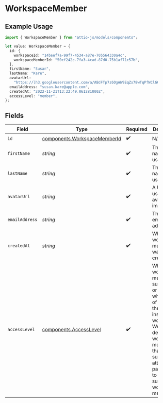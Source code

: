 # WorkspaceMember

## Example Usage

```typescript
import { WorkspaceMember } from "attio-js/models/components";

let value: WorkspaceMember = {
  id: {
    workspaceId: "14beef7a-99f7-4534-a87e-70b564330a4c",
    workspaceMemberId: "50cf242c-7fa3-4cad-87d0-75b1af71c57b",
  },
  firstName: "Susan",
  lastName: "Kare",
  avatarUrl:
    "https://lh3.googleusercontent.com/a/ABdFTp7z6OgAW9EqZx78wTqPfWClGCJCZXFjQfBG7rd9=s96-c",
  emailAddress: "susan.kare@apple.com",
  createdAt: "2022-11-21T13:22:49.061281000Z",
  accessLevel: "member",
};
```

## Fields

| Field                                                                                                                                                                                                                                | Type                                                                                                                                                                                                                                 | Required                                                                                                                                                                                                                             | Description                                                                                                                                                                                                                          | Example                                                                                                                                                                                                                              |
| ------------------------------------------------------------------------------------------------------------------------------------------------------------------------------------------------------------------------------------ | ------------------------------------------------------------------------------------------------------------------------------------------------------------------------------------------------------------------------------------ | ------------------------------------------------------------------------------------------------------------------------------------------------------------------------------------------------------------------------------------ | ------------------------------------------------------------------------------------------------------------------------------------------------------------------------------------------------------------------------------------ | ------------------------------------------------------------------------------------------------------------------------------------------------------------------------------------------------------------------------------------ |
| `id`                                                                                                                                                                                                                                 | [components.WorkspaceMemberId](../../models/components/workspacememberid.md)                                                                                                                                                         | :heavy_check_mark:                                                                                                                                                                                                                   | N/A                                                                                                                                                                                                                                  |                                                                                                                                                                                                                                      |
| `firstName`                                                                                                                                                                                                                          | *string*                                                                                                                                                                                                                             | :heavy_check_mark:                                                                                                                                                                                                                   | The first name of the user.                                                                                                                                                                                                          | Susan                                                                                                                                                                                                                                |
| `lastName`                                                                                                                                                                                                                           | *string*                                                                                                                                                                                                                             | :heavy_check_mark:                                                                                                                                                                                                                   | The last name of the user.                                                                                                                                                                                                           | Kare                                                                                                                                                                                                                                 |
| `avatarUrl`                                                                                                                                                                                                                          | *string*                                                                                                                                                                                                                             | :heavy_check_mark:                                                                                                                                                                                                                   | A URL to the user's avatar image.                                                                                                                                                                                                    | https://lh3.googleusercontent.com/a/ABdFTp7z6OgAW9EqZx78wTqPfWClGCJCZXFjQfBG7rd9=s96-c                                                                                                                                               |
| `emailAddress`                                                                                                                                                                                                                       | *string*                                                                                                                                                                                                                             | :heavy_check_mark:                                                                                                                                                                                                                   | The user's email address.                                                                                                                                                                                                            | susan.kare@apple.com                                                                                                                                                                                                                 |
| `createdAt`                                                                                                                                                                                                                          | *string*                                                                                                                                                                                                                             | :heavy_check_mark:                                                                                                                                                                                                                   | When the workspace member was created.                                                                                                                                                                                               | 2022-11-21T13:22:49.061281000Z                                                                                                                                                                                                       |
| `accessLevel`                                                                                                                                                                                                                        | [components.AccessLevel](../../models/components/accesslevel.md)                                                                                                                                                                     | :heavy_check_mark:                                                                                                                                                                                                                   | Whether the workspace member is suspended or not and what level of privileges they have inside the workspace. We do not delete workspace members so that you can successfully attribute past actions to suspended workspace members. | member                                                                                                                                                                                                                               |